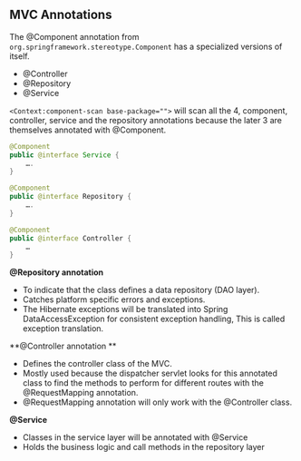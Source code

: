 ## MVC Annotations

The @Component annotation from `org.springframework.stereotype.Component`  has a specialized versions of itself.

- @Controller 
- @Repository
- @Service

`<Context:component-scan base-package="">` will scan all the 4, component, controller, service and the repository annotations because the later 3 are themselves annotated with @Component.


```java
@Component
public @interface Service {
    ….
}
```

```java
@Component
public @interface Repository {
    ….
}
```

```java
@Component
public @interface Controller {
    …
}
```

**@Repository annotation**
- To indicate that the class defines a data repository (DAO layer).
- Catches platform specific errors and exceptions.
- The Hibernate exceptions will be translated into Spring DataAccessException for consistent exception handling, This is called exception translation.

**@Controller annotation **
- Defines the controller class of the MVC.
- Mostly used because the dispatcher servlet looks for this annotated class to find the methods to perform for different routes with the @RequestMapping annotation.
- @RequestMapping annotation will only work with the @Controller class.

**@Service**
- Classes in the service layer will be annotated with @Service
- Holds the business logic and call methods in the repository layer